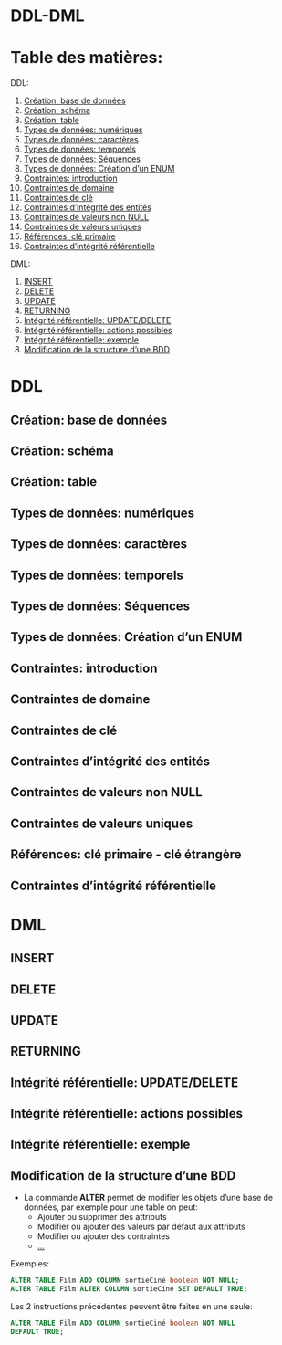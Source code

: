 # DDL-DML

# Table des matières:

DDL:
1. [Création: base de données](#1)
2. [Création: schéma](#2)
3. [Création: table](#3)
4. [Types de données: numériques](#4)
5. [Types de données: caractères](#5)
6. [Types de données: temporels](#6)
7. [Types de données: Séquences](#7)
8. [Types de données: Création d’un ENUM](#8)
9. [Contraintes: introduction](#9)
10. [Contraintes de domaine](#10)
11. [Contraintes de clé](#11)
12. [Contraintes d’intégrité des entités](#12)
13. [Contraintes de valeurs non NULL](#13)
14. [Contraintes de valeurs uniques](#14)
15. [Références: clé primaire ](#15)
16. [Contraintes d’intégrité référentielle](#16)


DML:
1. [INSERT](#17)
2. [DELETE](#18)
3. [UPDATE](#19)
4. [RETURNING](#20)
5. [Intégrité référentielle: UPDATE/DELETE](#11)
6. [Intégrité référentielle: actions possibles](#22)
7. [Intégrité référentielle: exemple](#23)
8. [Modification de la structure d’une BDD](#24)


# DDL

## Création: base de données <a name="1"></a>

## Création: schéma <a name="2"></a>

## Création: table <a name="3"></a>

## Types de données: numériques <a name="4"></a>

## Types de données: caractères <a name="5"></a>
 
## Types de données: temporels <a name="6"></a>

## Types de données: Séquences <a name="7"></a>

## Types de données: Création d’un ENUM <a name="8"></a>

## Contraintes: introduction <a name="9"></a>

## Contraintes de domaine <a name="10"></a>

## Contraintes de clé <a name="11"></a>

## Contraintes d’intégrité des entités <a name="12"></a>

## Contraintes de valeurs non NULL <a name="13"></a>

## Contraintes de valeurs uniques <a name="14"></a>

## Références: clé primaire - clé étrangère <a name="15"></a>

## Contraintes d’intégrité référentielle <a name="16"></a>


# DML

## INSERT <a name="17"></a>

## DELETE <a name="18"></a>

## UPDATE <a name="19"></a>

## RETURNING <a name="20"></a>

## Intégrité référentielle: UPDATE/DELETE <a name="21"></a>

## Intégrité référentielle: actions possibles <a name="22"></a>

## Intégrité référentielle: exemple <a name="23"></a>

## Modification de la structure d’une BDD <a name="24"></a> 
- La commande **ALTER** permet de modifier les objets d’une base de données, par exemple pour une table on peut:
  - Ajouter ou supprimer des attributs
  - Modifier ou ajouter des valeurs par défaut aux attributs
  - Modifier ou ajouter des contraintes
  - […](https://www.postgresql.org/docs/15/sql-altertable.html)

Exemples:
```SQL
ALTER TABLE Film ADD COLUMN sortieCiné boolean NOT NULL;
ALTER TABLE Film ALTER COLUMN sortieCiné SET DEFAULT TRUE;
```

Les 2 instructions précédentes peuvent être faites en une seule:
```SQL
ALTER TABLE Film ADD COLUMN sortieCiné boolean NOT NULL
DEFAULT TRUE;
```








